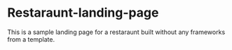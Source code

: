 # Restaraunt-landing-page
This is a sample landing page for a restaraunt built without any frameworks from a template.
